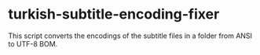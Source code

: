 # turkish-subtitle-encoding-fixer
This script converts the encodings of the subtitle files in a folder from ANSI to UTF-8 BOM.
